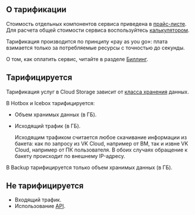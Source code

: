 ## О тарификации

Стоимость отдельных компонентов сервиса приведена в [прайс-листе](https://cloud.vk.com/pricelist). Для расчета общей стоимости сервиса воспользуйтесь [калькулятором](https://cloud.vk.com/pricing).

Тарификация производится по принципу «pay as you go»: плата взимается только за потребляемые ресурсы с точностью до секунды.

О том, как оплатить сервис, читайте в разделе [Биллинг](/ru/intro/billing).

## Тарифицируется

Тарификация услуг в Cloud Storage зависит от [класса хранения](../concepts/about#storage_class) данных.

В Hotbox и Icebox тарифицируется:

- Объем хранимых данных (в ГБ).
- Исходящий трафик (в ГБ).

    Исходящим трафиком считается любое скачивание информации из бакета: как по запросу из VK Cloud, например от ВМ, так и извне VK Cloud, например от ПК пользователя. В обоих случаях обращение к бакету происходит по внешнему IP-адресу.

В Backup тарифицируется только объем хранимых данных (в ГБ).

## Не тарифицируется

- Входящий трафик.
- Использование [API](../concepts/s3-api).
